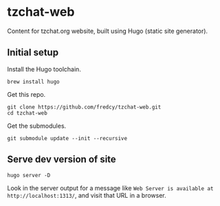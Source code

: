 # tzchat-web
Content for tzchat.org website, built using Hugo (static site generator).

## Initial setup
Install the Hugo toolchain.
```
brew install hugo
```

Get this repo.
```
git clone https://github.com/fredcy/tzchat-web.git
cd tzchat-web
```

Get the submodules.
```
git submodule update --init --recursive
```

## Serve dev version of site

```
hugo server -D
```

Look in the server output for a message like `Web Server is available at http://localhost:1313/`, and visit that URL in a browser.

